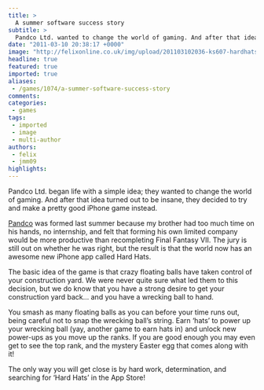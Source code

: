 ```yaml
---
title: >
  A summer software success story
subtitle: >
  Pandco Ltd. wanted to change the world of gaming. And after that idea turned out to be insane, they decided to try and make a pretty good iPhone game instead
date: "2011-03-10 20:38:17 +0000"
image: "http://felixonline.co.uk/img/upload/201103102036-ks607-hardhats.jpg"
headline: true
featured: true
imported: true
aliases:
 - /games/1074/a-summer-software-success-story
comments:
categories:
 - games
tags:
 - imported
 - image
 - multi-author
authors:
 - felix
 - jmm09
highlights:
---
```


Pandco Ltd. began life with a simple idea; they wanted to change the world of gaming. And after that idea turned out to be insane, they decided to try and make a pretty good iPhone game instead.

[Pandco](http://www.pandco.co.uk/) was formed last summer because my brother had too much time on his hands, no internship, and felt that forming his own limited company would be more productive than recompleting Final Fantasy VII. The jury is still out on whether he was right, but the result is that the world now has an awesome new iPhone app called Hard Hats.

The basic idea of the game is that crazy floating balls have taken control of your construction yard. We were never quite sure what led them to this decision, but we do know that you have a strong desire to get your construction yard back… and you have a wrecking ball to hand.

You smash as many floating balls as you can before your time runs out, being careful not to snap the wrecking ball’s string. Earn ‘hats’ to power up your wrecking ball (yay, another game to earn hats in) and unlock new power-ups as you move up the ranks. If you are good enough you may even get to see the top rank, and the mystery Easter egg that comes along with it!

The only way you will get close is by hard work, determination, and searching for ‘Hard Hats’ in the App Store!
